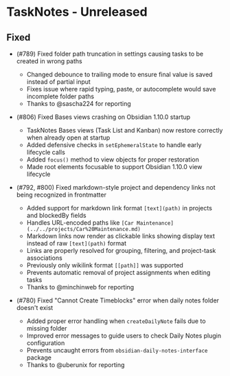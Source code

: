 # TaskNotes - Unreleased

<!--

**Added** for new features.
**Changed** for changes in existing functionality.
**Deprecated** for soon-to-be removed features.
**Removed** for now removed features.
**Fixed** for any bug fixes.
**Security** in case of vulnerabilities.

Always acknowledge contributors and those who report issues.

Example:

```
## Fixed

- (#768) Fixed calendar view appearing empty in week and day views due to invalid time configuration values
  - Added time validation in settings UI with proper error messages and debouncing
  - Added runtime sanitization in calendar with safe defaults (00:00:00, 24:00:00, 08:00:00)
  - Prevents "Cannot read properties of null (reading 'years')" error from FullCalendar
  - Thanks to @userhandle for reporting and help debugging
```

-->

## Fixed

- (#789) Fixed folder path truncation in settings causing tasks to be created in wrong paths
  - Changed debounce to trailing mode to ensure final value is saved instead of partial input
  - Fixes issue where rapid typing, paste, or autocomplete would save incomplete folder paths
  - Thanks to @sascha224 for reporting

- (#806) Fixed Bases views crashing on Obsidian 1.10.0 startup
  - TaskNotes Bases views (Task List and Kanban) now restore correctly when already open at startup
  - Added defensive checks in `setEphemeralState` to handle early lifecycle calls
  - Added `focus()` method to view objects for proper restoration
  - Made root elements focusable to support Obsidian 1.10.0 view lifecycle

- (#792, #800) Fixed markdown-style project and dependency links not being recognized in frontmatter
  - Added support for markdown link format `[text](path)` in projects and blockedBy fields
  - Handles URL-encoded paths like `[Car Maintenance](../../projects/Car%20Maintenance.md)`
  - Markdown links now render as clickable links showing display text instead of raw `[text](path)` format
  - Links are properly resolved for grouping, filtering, and project-task associations
  - Previously only wikilink format `[[path]]` was supported
  - Prevents automatic removal of project assignments when editing tasks
  - Thanks to @minchinweb for reporting

- (#780) Fixed "Cannot Create Timeblocks" error when daily notes folder doesn't exist
  - Added proper error handling when `createDailyNote` fails due to missing folder
  - Improved error messages to guide users to check Daily Notes plugin configuration
  - Prevents uncaught errors from `obsidian-daily-notes-interface` package
  - Thanks to @uberunix for reporting

